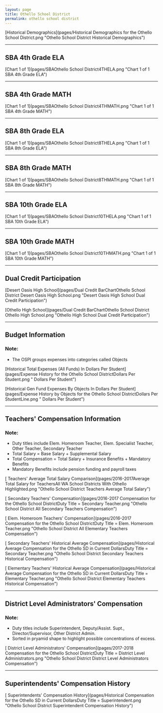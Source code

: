 ```yaml
---
layout: page
title: Othello School District
permalink: othello school district
---
```



[Historical Demographics](pages/Historical Demographics for the Othello School District.png "Othello School District Historical Demographics")

___

## SBA 4th Grade ELA

[Chart 1 of 1](pages/SBAOthello School District4THELA.png "Chart 1 of 1 SBA 4th Grade ELA")


___

## SBA 4th Grade MATH

[Chart 1 of 1](pages/SBAOthello School District4THMATH.png "Chart 1 of 1 SBA 4th Grade MATH")


___

## SBA 8th Grade ELA

[Chart 1 of 1](pages/SBAOthello School District8THELA.png "Chart 1 of 1 SBA 8th Grade ELA")


___

## SBA 8th Grade MATH

[Chart 1 of 1](pages/SBAOthello School District8THMATH.png "Chart 1 of 1 SBA 8th Grade MATH")


___

## SBA 10th Grade ELA

[Chart 1 of 1](pages/SBAOthello School District10THELA.png "Chart 1 of 1 SBA 10th Grade ELA")


___

## SBA 10th Grade MATH

[Chart 1 of 1](pages/SBAOthello School District10THMATH.png "Chart 1 of 1 SBA 10th Grade MATH")


___

## Dual Credit Participation

[Desert Oasis High School](pages/Dual Credit BarChartOthello School District Desert Oasis High School.png "Desert Oasis High School Dual Credit Participation")

[Othello High School](pages/Dual Credit BarChartOthello School District Othello High School.png "Othello High School Dual Credit Participation")


___

## Budget Information
### Note:
- The OSPI groups expenses into categories called Objects

[Historical Total Expenses (All Funds) In Dollars Per Student](pages/Expense History for the Othello School DistrictDollars Per Student.png " Dollars Per Student")

[Historical Gen Fund Expenses By Objects In Dollars Per Student](pages/Expense History by Objects for the Othello School DistrictDollars Per StudentLine.png " Dollars Per Student")


___

## Teachers' Compensation Information
### Note:
- Duty titles include Elem. Homeroom Teacher, Elem. Specialist Teacher, Other Teacher, Secondary Teacher
- Total Salary = Base Salary + Supplemental Salary
- Total Compensation = Total Salary + Insurance Benefits + Mandatory Benefits
- Mandatory Benefits include pension funding and payroll taxes

[ Teachers' Average Total Salary Comparison](pages/2016-2017Average Total Salary for TeachersAll WA School Districts With Othello Highlighted.png "Othello School District Teachers Average Total Salary")

[ Secondary Teachers' Compensation](pages/2016-2017 Compensation for the Othello School DistrictDuty Title = Secondary Teacher.png "Othello School District All Secondary Teachers Compensation")

[ Elem. Homeroom Teachers' Compensation](pages/2016-2017 Compensation for the Othello School DistrictDuty Title = Elem. Homeroom Teacher.png "Othello School District All Elementary Teachers Compensation")

[ Secondary Teachers' Historical Average Compensation](pages/Historical Average Compensation for the Othello SD in Current DollarsDuty Title = Secondary Teacher.png "Othello School District Secondary Teachers Historical Compensation")

[ Elementary Teachers' Historical Average Compensation](pages/Historical Average Compensation for the Othello SD in Current DollarsDuty Title = Elementary Teacher.png "Othello School District Elementary Teachers Historical Compensation")


___

## District Level Administrators' Compensation

### Note:
- Duty titles include Superintendent, Deputy/Assist. Supt., Director/Supervisor, Other District Admin.
- Sorted in pryamid shape to highlight possible concentrations of excess.

[ District Level Administrators' Compensation](pages/2017-2018 Compensation for the Othello School DistrictDuty Title = District Level Administrators.png "Othello School District District Level Administrators Compensation")


___

## Superintendents' Compensation History

[ Superintendents' Compensation History](pages/Historical Compensation for the Othello SD in Current DollarsDuty Title = Superintendent.png "Othello School District Superintendent Compensation History")

